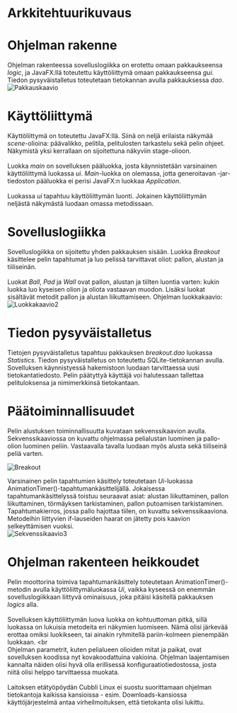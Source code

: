 # Arkkitehtuurikuvaus
# Ohjelman rakenne
Ohjelman rakenteessa sovelluslogiikka on erotettu omaan pakkaukseensa *logic*, ja JavaFX:llä toteutettu käyttöliittymä omaan pakkaukseensa *gui*. Tiedon pysyväistalletus toteutetaan tietokannan avulla pakkauksessa *dao*. <br>
![Pakkauskaavio](https://user-images.githubusercontent.com/73749539/118396690-4d4a6d80-b659-11eb-9b54-00665cc354a3.png)


# Käyttöliittymä
Käyttöliittymä on toteutettu JavaFX:llä. Siinä on neljä erilaista näkymää *scene*-olioina: päävalikko, pelitila, pelitulosten tarkastelu sekä pelin ohjeet. Näkymistä yksi kerrallaan on sijoitettuna näkyviin stage-olioon. <br>
<br> Luokka *main* on sovelluksen pääluokka, josta käynnistetään varsinainen käyttöliittymä luokassa *ui*. *Main*-luokka on olemassa, jotta generoitavan -jar-tiedoston pääluokka ei perisi JavaFX:n luokkaa *Application*. <br>
<br> Luokassa *ui* tapahtuu käyttöliittymän luonti. Jokainen käyttöliittymän neljästä näkymästä luodaan omassa metodissaan. 
# Sovelluslogiikka
Sovelluslogiikka on sijoitettu yhden pakkauksen sisään. Luokka *Breakout* käsittelee pelin tapahtumat ja luo pelissä tarvittavat oliot: pallon, alustan ja tiiliseinän. <br>
<br> Luokat *Ball*, *Pad* ja *Wall* ovat pallon, alustan ja tiilten luontia varten: kukin luokka luo kyseisen olion ja oliota vastaavan muodon. Lisäksi luokat sisältävät metodit pallon ja alustan liikuttamiseen. 
Ohjelman luokkakaavio:<br>
![Luokkakaavio2](https://user-images.githubusercontent.com/73749539/117053625-dab8c400-ad21-11eb-82ea-07276bd53b50.png)
# Tiedon pysyväistalletus
Tietojen pysyväistalletus tapahtuu pakkauksen *breakout.dao* luokassa *Statistics*. Tiedon pysyväistalletus on toteutettu SQLite-tietokannan avulla. Sovelluksen käynnistyessä hakemistoon luodaan tarvittaessa uusi tietokantatiedosto. Pelin päätyttyä käyttäjä voi halutessaan tallettaa pelituloksensa ja nimimerkkinsä tietokantaan. 
# Päätoiminnallisuudet
Pelin alustuksen toiminnallisuutta kuvataan sekvenssikaavion avulla. Sekvenssikaaviossa on kuvattu ohjelmassa pelialustan luominen ja pallo-olion luominen peliin. Vastaavalla tavalla luodaan myös alusta sekä tiiliseinä peliä varten. <br>

![Breakout](https://user-images.githubusercontent.com/73749539/117054328-a7c30000-ad22-11eb-9b68-3a32d672c190.png)

Varsinainen pelin tapahtumien käsittely toteutetaan *Ui*-luokassa AnimationTimer()-tapahtumankäsittelijällä. Jokaisessa tapahtumankäsittelyssä toistuu seuraavat asiat: alustan liikuttaminen, pallon liikuttaminen, törmäyksen tarkistaminen, pallon putoamisen tarkistaminen. Tapahtumakierros, jossa pallo hajottaa tiilen, on kuvattu sekvenssikaaviona. Metodeihin liittyvien if-lauseiden haarat on jätetty pois kaavion selkeyttämisen vuoksi.<br> 
![Sekvenssikaavio3](https://user-images.githubusercontent.com/73749539/118378154-6102bf00-b5da-11eb-8c9d-878193dd2b4e.png)

# Ohjelman rakenteen heikkoudet
Pelin moottorina toimiva tapahtumankäsittely toteutetaan AnimationTimer()-metodin avulla käyttöliittymäluokassa *Ui*, vaikka kyseessä on enemmän sovelluslogiikkaan liittyvä ominaisuus, joka pitäisi käsitellä pakkauksen *logics* alla. <br>
<br> Sovelluksen käyttöliittymän luova luokka on kohtuuttoman pitkä, sillä luokassa on lukuisia metodeita eri näkymien luomiseen. Nämä olisi järkevää erottaa omiksi luokikseen, tai ainakin ryhmitellä pariin-kolmeen pienempään luokkaan. <br
<br> Ohjelman parametrit, kuten pelialueen olioiden mitat ja paikat, ovat sovelluksen koodissa nyt kovakoodattuina vakioina. Ohjelman laajentamisen kannalta näiden olisi hyvä olla erillisessä konfiguraatiotiedostossa, josta niitä olisi helppo tarvittaessa muokata.<br>
<br>
Laitoksen etätyöpöydän Cubbli Linux ei suostu suorittamaan ohjelman tietokantoja kaikissa kansioissa - esim. Downloads-kansiossa käyttöjärjestelmä antaa virheilmoituksen, että tietokanta olisi lukittu. 


